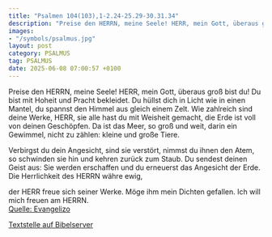 ```yaml
---
title: "Psalmen 104(103),1-2.24-25.29-30.31.34"
description: "Preise den HERRN, meine Seele! HERR, mein Gott, überaus groß bist du! Du bist mit Hoheit und Pracht bekleidet. Du hüllst dich in Licht wie in einen Mantel, du spannst den Himmel aus gleich einem Zelt. Wie zahlreich sind deine Werke, HERR, sie alle hast du mit Weisheit gemacht, di...."
images:
- "/symbols/psalmus.jpg"
layout: post
category: PSALMUS
tag: PSALMUS
date: 2025-06-08 07:00:57 +0100
---
```

Preise den HERRN, meine Seele! HERR, mein Gott, überaus groß bist du! Du bist mit Hoheit und Pracht bekleidet.
Du hüllst dich in Licht wie in einen Mantel, du spannst den Himmel aus gleich einem Zelt.
Wie zahlreich sind deine Werke, HERR, sie alle hast du mit Weisheit gemacht, die Erde ist voll von deinen Geschöpfen.<!--more-->
Da ist das Meer, so groß und weit, 
darin ein Gewimmel, nicht zu zählen: kleine und große Tiere.

Verbirgst du dein Angesicht, sind sie verstört, 
nimmst du ihnen den Atem, so schwinden sie hin 
und kehren zurück zum Staub.
Du sendest deinen Geist aus: Sie werden erschaffen und du erneuerst das Angesicht der Erde.
Die Herrlichkeit des HERRN währe ewig, 

der HERR freue sich seiner Werke.
Möge ihm mein Dichten gefallen. 
Ich will mich freuen am HERRN.<br>
[Quelle: Evangelizo](https://evangeliumtagfuertag.org/DE/gospel)

[Textstelle auf Bibelserver](https://www.bibleserver.com/EU/ps104(103),1-2.24-25.29-30.31.34)
